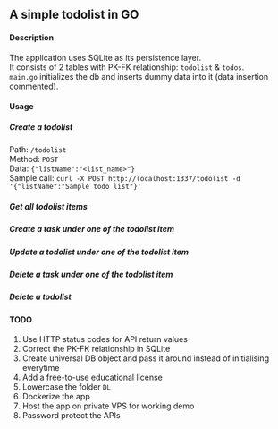 ## A simple todolist in GO

#### Description
The application uses SQLite as its persistence layer.\
It consists of 2 tables with PK-FK relationship: `todolist` & `todos`.\
`main.go` initializes the db and inserts dummy data into it (data insertion commented).

#### Usage

##### Create a todolist
Path: `/todolist` \
Method: `POST` \
Data: `{"listName":"<list_name>"}` \
Sample call: `curl -X POST http://localhost:1337/todolist -d '{"listName":"Sample todo list"}'`

##### *Get all todolist items*

##### Create a task under one of the todolist item

##### Update a todolist under one of the todolist item

##### Delete a task under one of the todolist item

##### Delete a todolist

#### TODO
1. Use HTTP status codes for API return values
2. Correct the PK-FK relationship in SQLite
3. Create universal DB object and pass it around instead of initialising everytime
4. Add a free-to-use educational license
5. Lowercase the folder `DL`
6. Dockerize the app
7. Host the app on private VPS for working demo
8. Password protect the APIs 